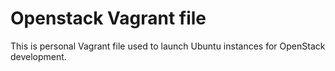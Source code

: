 # Openstack Vagrant file

This is personal Vagrant file used to launch Ubuntu instances for OpenStack development.

